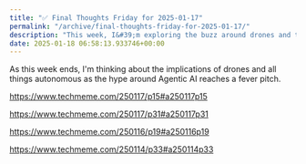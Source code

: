 ```yaml
---
title: "✅ Final Thoughts Friday for 2025-01-17"
permalink: "/archive/final-thoughts-friday-for-2025-01-17/"
description: "This week, I&#39;m exploring the buzz around drones and the rise of Agentic AI."
date: 2025-01-18 06:58:13.933746+00:00
---
```


As this week ends, I'm thinking about the implications of drones and all things autonomous as the hype around Agentic AI reaches a fever pitch.

https://www.techmeme.com/250117/p15#a250117p15

https://www.techmeme.com/250117/p31#a250117p31

https://www.techmeme.com/250116/p19#a250116p19

https://www.techmeme.com/250114/p33#a250114p33